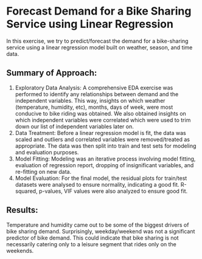 # Forecast Demand for a Bike Sharing Service using Linear Regression

In this exercise, we try to predict/forecast the demand for a bike-sharing service using a linear regression model built on weather, season, and time data.

## Summary of Approach:

1. Exploratory Data Analysis: A comprehensive EDA exercise was performed to identify any relationships between demand and the independent variables. This way, insights on which weather (temperature, humidity, etc), months, days of week, were most conducive to bike riding was obtained. We also obtained insights on which independent variables were correlated which were used to trim down our list of independent variables later on. 
2. Data Treatment: Before a linear regression model is fit, the data was scaled and outliers and correlated variables were removed/treated as appropriate. The data was then split into train and test sets for modeling and evaluation purposes.
3. Model Fitting: Modeling was an iterative process involving model fitting, evaluation of regression report, dropping of insignificant variables, and re-fitting on new data.
4. Model Evaluation: For the final model, the residual plots for train/test datasets were analysed to ensure normality, indicating a good fit. R-squared, p-values, VIF values were also analyzed to ensure good fit.

## Results:

Temperature and humidity came out to be some of the biggest drivers of bike sharing demand. Surprisingly, weekday/weekend was not a significant predictor of bike demand. This could indicate that bike sharing is not necessarily catering only to a leisure segment that rides only on the weekends.
